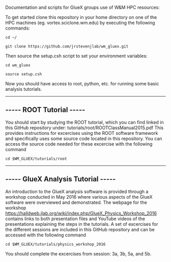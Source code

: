 Documentation and scripts for GlueX groups use of W&M HPC resources:

To get started clone this repository in your home directory on one of the HPC machines (eg. vortex.sciclone.wm.edu) by executing the following commands:

`cd ~/`

`git clone https://github.com/jrstevenjlab/wm_gluex.git`

Then source the setup.csh script to set your environment variables:

`cd wm_gluex`

`source setup.csh`

Now you should have access to root, python, etc. for running some basic analysis tutorials.  

-------------------------
----- ROOT Tutorial -----
-------------------------

You should start by studying the ROOT tutorial, which you can find linked in this GitHub repository under: tutorials/root/ROOTClassManual2015.pdf  This provides instructions for excercises using the ROOT software framework and specifically uses some source code located in this repository.  You can access the source code needed for these excercise with the following command

`cd $WM_GLUEX/tutorials/root`

-----------------------------------
----- GlueX Analysis Tutorial -----
-----------------------------------

An introduction to the GlueX analysis software is provided through a workshop conducted in May 2016 where various aspects of the GlueX software were overviewed and demonstrated.  The webpage for the workshop https://halldweb.jlab.org/wiki/index.php/GlueX_Physics_Workshop_2016 contains links to both presentation files and YouTube videos of the presentations explaining the steps in the tutorials.  A set of excercises for the different sessions are included in this GitHub repository and can be accessed with the following command

`cd $WM_GLUEX/tutorials/physics_workshop_2016`

You should complete the excercises from session: 3a, 3b, 5a, and 5b.
